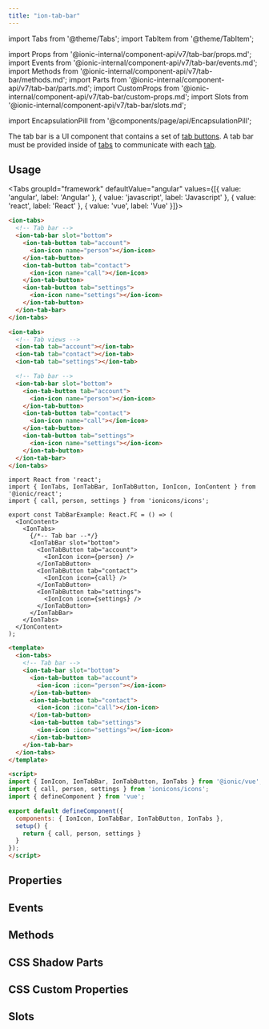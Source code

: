 ```yaml
---
title: "ion-tab-bar"
---
```

import Tabs from '@theme/Tabs';
import TabItem from '@theme/TabItem';

import Props from '@ionic-internal/component-api/v7/tab-bar/props.md';
import Events from '@ionic-internal/component-api/v7/tab-bar/events.md';
import Methods from '@ionic-internal/component-api/v7/tab-bar/methods.md';
import Parts from '@ionic-internal/component-api/v7/tab-bar/parts.md';
import CustomProps from '@ionic-internal/component-api/v7/tab-bar/custom-props.md';
import Slots from '@ionic-internal/component-api/v7/tab-bar/slots.md';

<head>
  <title>ion-tab-bar: Tab Bar Component with CSS Custom Properties</title>
  <meta name="description" content="The tab bar component contains a set of tab buttons and a tab bar must be provided inside of tabs to communicate. Read more about use and CSS custom properties." />
</head>

import EncapsulationPill from '@components/page/api/EncapsulationPill';

<EncapsulationPill type="shadow" />


The tab bar is a UI component that contains a set of [tab buttons](tab-button.md). A tab bar must be provided inside of [tabs](tabs.md) to communicate with each [tab](tab.md).




## Usage

<Tabs groupId="framework" defaultValue="angular" values={[{ value: 'angular', label: 'Angular' }, { value: 'javascript', label: 'Javascript' }, { value: 'react', label: 'React' }, { value: 'vue', label: 'Vue' }]}>

<TabItem value="angular">

```html
<ion-tabs>
  <!-- Tab bar -->
  <ion-tab-bar slot="bottom">
    <ion-tab-button tab="account">
      <ion-icon name="person"></ion-icon>
    </ion-tab-button>
    <ion-tab-button tab="contact">
      <ion-icon name="call"></ion-icon>
    </ion-tab-button>
    <ion-tab-button tab="settings">
      <ion-icon name="settings"></ion-icon>
    </ion-tab-button>
  </ion-tab-bar>
</ion-tabs>
```

</TabItem>


<TabItem value="javascript">

```html
<ion-tabs>
  <!-- Tab views -->
  <ion-tab tab="account"></ion-tab>
  <ion-tab tab="contact"></ion-tab>
  <ion-tab tab="settings"></ion-tab>

  <!-- Tab bar -->
  <ion-tab-bar slot="bottom">
    <ion-tab-button tab="account">
      <ion-icon name="person"></ion-icon>
    </ion-tab-button>
    <ion-tab-button tab="contact">
      <ion-icon name="call"></ion-icon>
    </ion-tab-button>
    <ion-tab-button tab="settings">
      <ion-icon name="settings"></ion-icon>
    </ion-tab-button>
  </ion-tab-bar>
</ion-tabs>
```

</TabItem>


<TabItem value="react">

```tsx
import React from 'react';
import { IonTabs, IonTabBar, IonTabButton, IonIcon, IonContent } from '@ionic/react';
import { call, person, settings } from 'ionicons/icons';

export const TabBarExample: React.FC = () => (
  <IonContent>
    <IonTabs>
      {/*-- Tab bar --*/}
      <IonTabBar slot="bottom">
        <IonTabButton tab="account">
          <IonIcon icon={person} />
        </IonTabButton>
        <IonTabButton tab="contact">
          <IonIcon icon={call} />
        </IonTabButton>
        <IonTabButton tab="settings">
          <IonIcon icon={settings} />
        </IonTabButton>
      </IonTabBar>
    </IonTabs>
  </IonContent>
);
```


</TabItem>


<TabItem value="vue">

```html
<template>
  <ion-tabs>
    <!-- Tab bar -->
    <ion-tab-bar slot="bottom">
      <ion-tab-button tab="account">
        <ion-icon :icon="person"></ion-icon>
      </ion-tab-button>
      <ion-tab-button tab="contact">
        <ion-icon :icon="call"></ion-icon>
      </ion-tab-button>
      <ion-tab-button tab="settings">
        <ion-icon :icon="settings"></ion-icon>
      </ion-tab-button>
    </ion-tab-bar>
  </ion-tabs>
</template>

<script>
import { IonIcon, IonTabBar, IonTabButton, IonTabs } from '@ionic/vue';
import { call, person, settings } from 'ionicons/icons';
import { defineComponent } from 'vue';

export default defineComponent({
  components: { IonIcon, IonTabBar, IonTabButton, IonTabs },
  setup() {
    return { call, person, settings }
  }
});
</script>
```

</TabItem>

</Tabs>

## Properties
<Props />

## Events
<Events />

## Methods
<Methods />

## CSS Shadow Parts
<Parts />

## CSS Custom Properties
<CustomProps />

## Slots
<Slots />